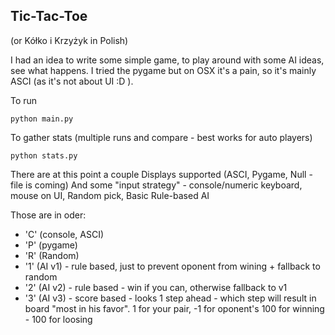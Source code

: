Tic-Tac-Toe
------------

(or Kółko i Krzyżyk in Polish)


I had an idea to write some simple game, to play around with some AI ideas, see what happens. I tried the pygame but on
OSX it's a pain, so it's mainly ASCI (as it's not about UI :D ).


To run
```
python main.py
```

To gather stats (multiple runs and compare - best works for auto players)
```
python stats.py
```

There are at this point a couple Displays supported (ASCI, Pygame, Null - file is coming)
And some "input strategy" - console/numeric keyboard, mouse on UI, Random pick, Basic Rule-based AI

Those are in oder:
- 'C' (console, ASCI)
- 'P' (pygame)
- 'R' (Random)
- '1' (AI v1) - rule based, just to prevent oponent from wining + fallback to random
- '2' (AI v2) - rule based - win if you can, otherwise fallback to v1
- '3' (AI v3) - score based - looks 1 step ahead - which step will result in board "most in his favor". 1 for your pair, -1 for oponent's 100 for winning - 100 for loosing
